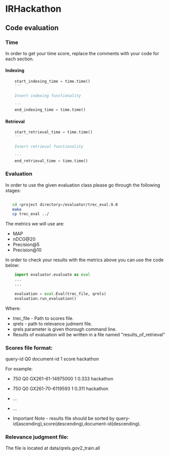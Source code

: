 # IRHackathon

## Code evaluation


### Time

In order to get your time score, replace the comments with your code for each section.

#### Indexing

```python
    start_indexing_time = time.time()
    '''
    
    Insert indexing functionality
    
    '''
    end_indexing_time = time.time()
```

#### Retrieval

```python
    start_retrieval_time = time.time()
    '''
    
    Insert retrieval functionality
    
    '''
    end_retrieval_time = time.time()
```



### Evaluation
In order to use the given evaluation class please go through the following stages:
```bash
   
   cd <project directory>/evaluator/trec_eval.9.0
   make
   cp trec_eval ../
```

The metrics we will use are: 

- MAP
- nDCG@20
- Precision@5
- Precision@10

In order to check your results with the metrics above you can use the code below: 


```python
    import evaluator.evaluate as eval
    ...
    ...
    
    evaluation = eval.Eval(trec_file, qrels)
    evaluation.run_evaluation()
```

Where:
- trec_file - Path to scores file.
- qrels - path to relevance judment file.
- qrels parameter is given thorough command line.
- Results of evaluation will be written in a file named "results_of_retrieval"
### Scores file format:
query-id Q0 document-id 1 score hackathon

For example:
- 750 Q0 GX261-61-14975000 1 0.333 hackathon
- 750 Q0 GX261-70-6119593 1 0.311 hackathon
- ...
- ...

- Important Note - results file should be sorted by query-id(ascending),score(descending),document-id(descending).


### Relevance judgment file:
The file is located at data/qrels.gov2_train.all 

